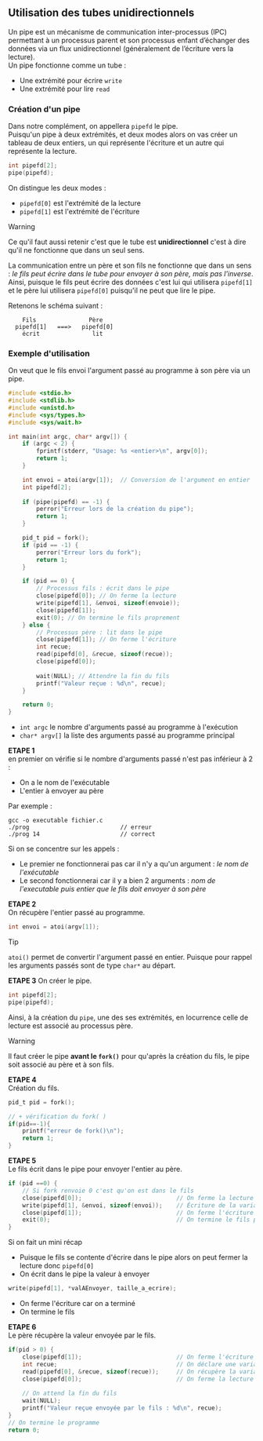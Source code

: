 ## Utilisation des tubes unidirectionnels 

Un pipe est un mécanisme de communication inter-processus (IPC) permettant à un processus parent et son processus enfant d’échanger des données via un flux unidirectionnel (généralement de l’écriture vers la lecture).
<br/>Un pipe fonctionne comme un tube :

- Une extrémité pour écrire `write`
- Une extrémité pour lire `read`

### Création d'un pipe

Dans notre complément, on appellera `pipefd` le pipe.
<br/>Puisqu'un pipe à deux extrémités, et deux modes alors on vas créer un tableau de deux entiers, un qui représente l'écriture et un autre qui représente la lecture.

```c
int pipefd[2];
pipe(pipefd);
```

On distingue les deux modes :

- `pipefd[0]` est l'extrémité de la lecture
- `pipefd[1]` est l'extrémité de l'écriture

>[!warning]
>Ce qu'il faut aussi retenir c'est que le tube est **unidirectionnel** c'est à dire qu'il ne fonctionne que dans un seul sens.

La communication entre un père et son fils ne fonctionne que dans un sens : *le fils peut écrire dans le tube pour envoyer à son père, mais pas l'inverse*.
<br/> Ainsi, puisque le fils peut écrire des données c'est lui qui utilisera `pipefd[1]` et le père lui utilisera `pipefd[0]` puisqu'il ne peut que lire le pipe.

Retenons le schéma suivant :
```
    Fils               Père
  pipefd[1]   ===>   pipefd[0]  
    écrit               lit   
```

### Exemple d'utilisation

On veut que le fils envoi l'argument passé au programme à son père via un pipe.

```c
#include <stdio.h>
#include <stdlib.h>
#include <unistd.h>
#include <sys/types.h>
#include <sys/wait.h>

int main(int argc, char* argv[]) {
    if (argc < 2) {
        fprintf(stderr, "Usage: %s <entier>\n", argv[0]);
        return 1;
    }

    int envoi = atoi(argv[1]);  // Conversion de l'argument en entier
    int pipefd[2]; 
    
    if (pipe(pipefd) == -1) {
        perror("Erreur lors de la création du pipe");
        return 1;
    }

    pid_t pid = fork();
    if (pid == -1) {
        perror("Erreur lors du fork");
        return 1;
    }

    if (pid == 0) {
        // Processus fils : écrit dans le pipe
        close(pipefd[0]); // On ferme la lecture
        write(pipefd[1], &envoi, sizeof(envoie));
        close(pipefd[1]);
        exit(0); // On termine le fils proprement
    } else {
        // Processus père : lit dans le pipe
        close(pipefd[1]); // On ferme l'écriture
        int recue;
        read(pipefd[0], &recue, sizeof(recue));
        close(pipefd[0]);
        
        wait(NULL); // Attendre la fin du fils
        printf("Valeur reçue : %d\n", recue);
    }

    return 0;
}
```

- `int argc` le nombre d'arguments passé au programme à l'exécution
- `char* argv[]` la liste des arguments passé au programme principal

**ETAPE 1**
<br/>en premier on vérifie si le nombre d'arguments passé n'est pas inférieur à 2 :
- On a le nom de l'exécutable
- L'entier à envoyer au père

Par exemple :
```less
gcc -o executable fichier.c
./prog                          // erreur
./prog 14                       // correct
```
Si on se concentre sur les appels :

- Le premier ne fonctionnerai pas car il n'y a qu'un argument : *le nom de l'exécutable*
- Le second fonctionnerai car il y a bien 2 arguments : *nom de l'executable puis entier que le fils doit envoyer à son père*

**ETAPE 2**
<br/>On récupère l'entier passé au programme.

```c
int envoi = atoi(argv[1]);
```

>[!tip]
>`atoi()` permet de convertir l'argument passé en entier. Puisque pour rappel les arguments passés sont de type `char*` au départ.

**ETAPE 3**
On créer le pipe.

```c
int pipefd[2];
pipe(pipefd);
```

Ainsi, à la création du `pipe`, une des ses extrémités, en locurrence celle de lecture est associé au processus père.

>[!warning]
>Il faut créer le pipe **avant le `fork()`** pour qu'après la création du fils, le pipe soit associé au père et à son fils.

**ETAPE 4**
<br/>Création du fils.

```c
pid_t pid = fork();

// + vérification du fork( )
if(pid==-1){
    printf("erreur de fork()\n");
    return 1; 
}
```

**ETAPE 5**
<br/>Le fils écrit dans le pipe pour envoyer l'entier au père.

```c
if (pid ==0) {
    // Si fork renvoie 0 c'est qu'on est dans le fils
    close(pipefd[0]);                           // On ferme la lecture du pipe car le fils lui en fait qu'écrire
    write(pipefd[1], &envoi, sizeof(envoi));    // Écriture de la variable à envoyer dans le pipe
    close(pipefd[1]);                           // On ferme l'écriture quand on a fini
    exit(0);                                    // On termine le fils proprement
}
```

Si on fait un mini récap
- Puisque le fils se contente d'écrire dans le pipe alors on peut fermer la lecture donc `pipefd[0]`
- On écrit dans le pipe la valeur à envoyer 

```c
write(pipefd[1], *valAEnvoyer, taille_a_ecrire);
```

- On ferme l'écriture car on a terminé
- On termine le fils

**ETAPE 6**
<br/>Le père récupère la valeur envoyée par le fils.

```c
if(pid > 0) {
    close(pipefd[1]);                           // On ferme l'écriture car le père ne fait que lire
    int recue;                                  // On déclare une variable pour stocker le résultat
    read(pipefd[0], &recue, sizeof(recue));     // On récupère la variable envoyée dans le pipe
    close(pipefd[0]);                           // On ferme la lecture car on a terminé
    
    // On attend la fin du fils
    wait(NULL);
    printf("Valeur reçue envoyée par le fils : %d\n", recue);
}
// On termine le programme
return 0;
```
